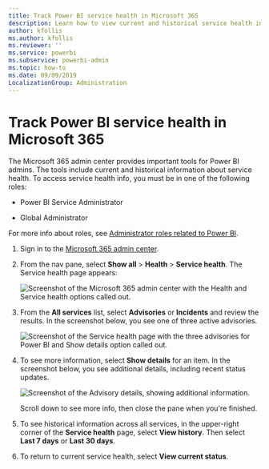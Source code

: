 ```yaml
---
title: Track Power BI service health in Microsoft 365
description: Learn how to view current and historical service health in the Microsoft 365 admin center.
author: kfollis
ms.author: kfollis
ms.reviewer: ''
ms.service: powerbi
ms.subservice: powerbi-admin
ms.topic: how-to
ms.date: 09/09/2019
LocalizationGroup: Administration
---
```


# Track Power BI service health in Microsoft 365

The Microsoft 365 admin center provides important tools for Power BI admins. The tools include current and historical information about service health. To access service health info, you must be in one of the following roles:

* Power BI Service Administrator

* Global Administrator

For more info about roles, see [Administrator roles related to Power BI](service-admin-administering-power-bi-in-your-organization.md#administrator-roles-related-to-power-bi).

1. Sign in to the [Microsoft 365 admin center](https://portal.office.com/adminportal).

1. From the nav pane, select **Show all** > **Health** > **Service health**. The Service health page appears:

    ![Screenshot of the Microsoft 365 admin center with the Health and Service health options called out.](media/service-admin-health/service-health-tile.png)

1. From the **All services** list, select **Advisories** or **Incidents** and review the results. In the screenshot below, you see one of three active advisories.

    ![Screenshot of the Service health page with the three advisories for Power BI and Show details option called out.](media/service-admin-health/active-advisories.png)

1. To see more information, select **Show details** for an item. In the screenshot below, you see additional details, including recent status updates.

    ![Screenshot of the Advisory details, showing additional information.](media/service-admin-health/advisory-details.png)

    Scroll down to see more info, then close the pane when you're finished.

1. To see historical information across all services, in the upper-right corner of the **Service health** page, select **View history**. Then select **Last 7 days** or **Last 30 days**. 

1. To return to current service health, select **View current status**.